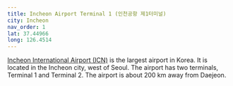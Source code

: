 ```yaml
---
title: Incheon Airport Terminal 1 (인천공항 제1터미널)
city: Incheon
nav_order: 1
lat: 37.44966
long: 126.4514
---
```


[Incheon International Airport (ICN)](https://www.airport.kr/ap/en/index.do) is the largest airport in Korea. It is located in the Incheon city, west of Seoul. The airport has two terminals, Terminal 1 and Terminal 2. The airport is about 200 km away from Daejeon.